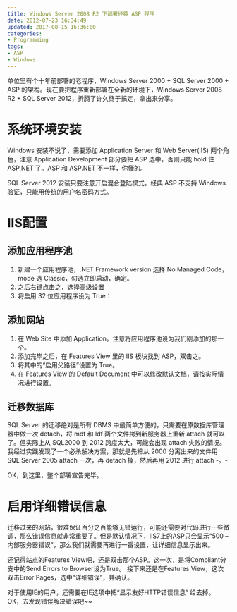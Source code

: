 ```yaml
---
title: Windows Server 2008 R2 下部署经典 ASP 程序
date: 2012-07-23 16:34:49
updated: 2017-08-15 16:36:00
categories:
- Programming
tags:
- ASP
- Windows
---
```

单位里有个十年前部署的老程序，Windows Server 2000 + SQL Server 2000 + ASP 的架构。现在要把程序重新部署在全新的环境下，Windows Server 2008 R2 + SQL Server 2012，折腾了许久终于搞定，拿出来分享。
<!-- more -->

# 系统环境安装

Windows 安装不说了，需要添加 Application Server 和 Web Server(IIS) 两个角色，注意 Application Development 部分要把 ASP 选中，否则只能 hold 住 ASP.NET 了。ASP 和 ASP.NET 不一样，你懂的。

SQL Server 2012 安装只要注意开启混合登陆模式。经典 ASP 不支持 Windows 验证，只能用传统的用户名密码方式。

# IIS配置

## 添加应用程序池

1. 新建一个应用程序池，.NET Framework version 选择 No Managed Code，mode 选 Classic，勾选立即启动，确定。
1. 之后右键点击之，选择高级设置
1. 将启用 32 位应用程序设为 True：

## 添加网站

1. 在 Web Site 中添加 Application。注意将应用程序池设为我们刚添加的那一个。
1. 添加完毕之后，在 Features View 里的 IIS 板块找到 ASP，双击之。
1. 将其中的“启用父路径”设置为 True。
1. 在 Features View 的 Default Document 中可以修改默认文档，请按实际情况进行设置。

## 迁移数据库

SQL Server 的迁移绝对是所有 DBMS 中最简单方便的，只需要在原数据库管理器中做一次 detach，将 mdf 和 ldf 两个文件拷到新服务器上重新 attach 就可以了。但实际上从 SQL2000 到 2012 跨度太大，可能会出现 attach 失败的情况。我经过实践发现了一个必杀解决方案，那就是先把从 2000 分离出来的文件用 SQL Server 2005 attach 一次，再 detach 掉，然后再用 2012 进行 attach -。-

OK，到这里，整个部署宣告完毕。

# 启用详细错误信息

迁移过来的网站，很难保证百分之百能够无错运行，可能还需要对代码进行一些微调，那么错误信息就非常重要了。但是默认情况下，IIS7上的ASP只会显示“500 – 内部服务器错误”，那么我们就需要再进行一番设置，让详细信息显示出来。

还记得站点的Features View吧，还是双击那个ASP。这一次，是将Compliant分支中的Send Errors to Browser设为True。
接下来还是在Features View，这次双击Error Pages，选中“详细错误”，并确认。

对于使用IE的用户，还需要在IE选项中把“显示友好HTTP错误信息” 给去掉。OK，去发现错误解决错误吧~~